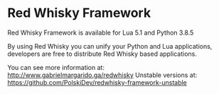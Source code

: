 # Red Whisky Framework
Red Whisky Framework is available for Lua 5.1 and Python 3.8.5

By using Red Whisky you can unify your Python and Lua applications,
developers are free to distribute Red Whisky based applications.

You can see more information at: http://www.gabrielmargarido.ga/redwhisky
Unstable versions at: https://github.com/PolskiDev/redwhisky-framework-unstable
